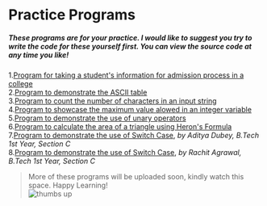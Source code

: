 # Practice Programs  
##### These programs are for your practice. I would like to suggest you try to write the code for these yourself first. You can view the source code at any time you like!  
1.[Program for taking a student's information for admission process in a college](https://github.com/dbc2201/clbcTasks/blob/master/practice/admission.c)  
2.[Program to demonstrate the ASCII table](https://github.com/dbc2201/clbcTasks/blob/master/practice/ascii.c)  
3.[Program to count the number of characters in an input string](https://github.com/dbc2201/clbcTasks/blob/master/practice/countchar.c)  
4.[Program to showcase the maximum value alowed in an integer variable](https://github.com/dbc2201/clbcTasks/blob/master/practice/intsize.c)  
5.[Program to demonstrate the use of unary operators](https://github.com/dbc2201/clbcTasks/blob/master/practice/unary.c)  
6.[Program to calculate the area of a triangle using Heron's Formula](https://github.com/dbc2201/clbcTasks/blob/master/practice/heron.c)  
7.[Program to demonstrate the use of Switch Case](https://github.com/dbc2201/clbcTasks/blob/master/practice/switchcase.c), _by Aditya Dubey, B.Tech 1st Year, Section C_  
8.[Program to demonstrate the use of Switch Case](https://github.com/dbc2201/clbcTasks/blob/master/practice/switchcase2.c), _by Rachit Agrawal, B.Tech 1st Year, Section C_
>More of these programs will be uploaded soon, kindly watch this space. Happy Learning!  
![thumbs up](https://d1j8pt39hxlh3d.cloudfront.net/development/emojione/4.0/471/11451.svg?1525984252)  
